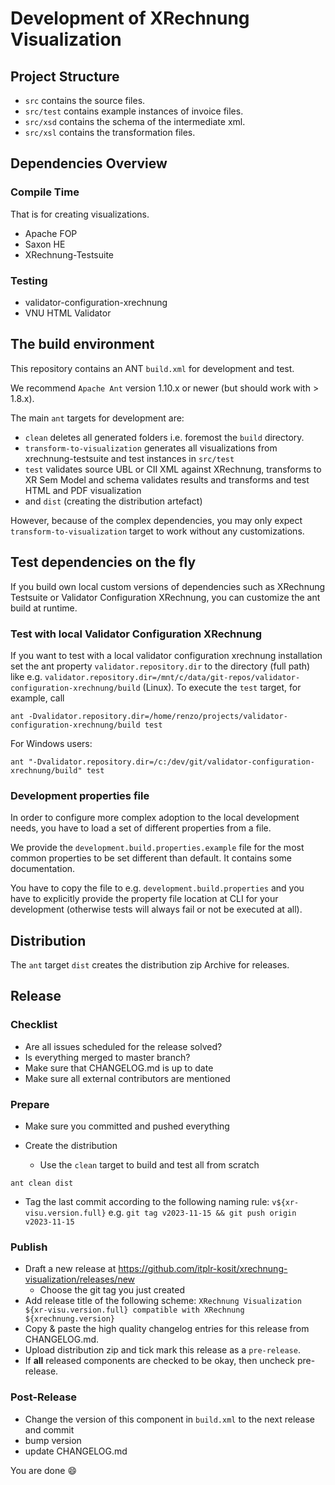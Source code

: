 # Development of XRechnung Visualization


## Project Structure

* `src` contains the source files.
* `src/test` contains example instances of invoice files.
* `src/xsd` contains the schema of the intermediate xml.
* `src/xsl` contains the transformation files.

## Dependencies Overview

### Compile Time

That is for creating visualizations.

* Apache FOP
* Saxon HE
* XRechnung-Testsuite

### Testing

* validator-configuration-xrechnung
* VNU HTML Validator

## The build environment

This repository contains an ANT `build.xml` for development and test.

We recommend `Apache Ant` version 1.10.x or newer (but should work with > 1.8.x).

The main `ant` targets for development are:

* `clean` deletes all generated folders i.e. foremost the `build` directory.
* `transform-to-visualization` generates all visualizations from xrechnung-testsuite and test instances in `src/test`
* `test` validates source UBL or CII XML against XRechnung, transforms to XR Sem Model and schema validates results and transforms and test HTML and PDF visualization
* and `dist` (creating the distribution artefact)

However, because of the complex dependencies, you may only expect `transform-to-visualization` target to work without any customizations.

## Test dependencies on the fly

If you build own local custom versions of dependencies such as XRechnung Testsuite or Validator Configuration XRechnung, you can customize the ant build at runtime.

### Test with local Validator Configuration XRechnung

If you want to test with a local validator configuration xrechnung installation set the ant property `validator.repository.dir` to the directory (full path) like e.g. `validator.repository.dir=/mnt/c/data/git-repos/validator-configuration-xrechnung/build` (Linux). 
To execute the `test` target, for example, call

```shell
ant -Dvalidator.repository.dir=/home/renzo/projects/validator-configuration-xrechnung/build test
```

For Windows users:

```shell
ant "-Dvalidator.repository.dir=/c:/dev/git/validator-configuration-xrechnung/build" test
```

### Development properties file

In order to configure more complex adoption to the local development needs, you have to load a set of different properties from a file.

We provide the `development.build.properties.example` file for the most common properties to be set different than default. It contains some documentation.

You have to copy the file to e.g. `development.build.properties` and you have to explicitly provide the property file location at CLI for your development (otherwise tests will always fail or not be executed at all).


## Distribution

The `ant` target `dist` creates the distribution zip Archive for releases.

## Release

### Checklist

* Are all issues scheduled for the release solved?
* Is everything merged to master branch?
* Make sure that CHANGELOG.md is up to date
* Make sure all external contributors are mentioned


### Prepare

* Make sure you committed and pushed everything 
* Create the distribution 
 
   * Use the `clean` target to build and test all from scratch

```
ant clean dist
```

* Tag the last commit according to the following naming rule: `v${xr-visu.version.full}` e.g.
  `git tag v2023-11-15 && git push origin v2023-11-15`

### Publish

* Draft a new release at https://github.com/itplr-kosit/xrechnung-visualization/releases/new
  * Choose the git tag you just created
* Add release title of the following scheme: `XRechnung Visualization ${xr-visu.version.full} compatible with XRechnung ${xrechnung.version}`
* Copy & paste the high quality changelog entries for this release from CHANGELOG.md.
* Upload distribution zip and tick mark this release as a `pre-release`.
* If **all** released components are checked to be okay, then uncheck pre-release.

### Post-Release

* Change the version of this component in `build.xml` to the next release and commit
* bump version
* update CHANGELOG.md

You are done :smile:
